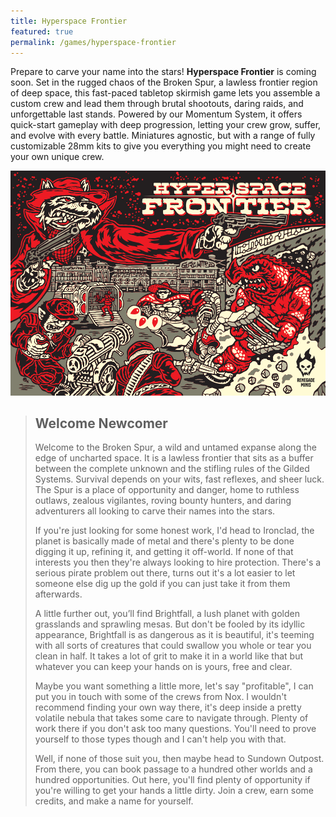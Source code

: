 ```yaml
---
title: Hyperspace Frontier
featured: true
permalink: /games/hyperspace-frontier
---
```


Prepare to carve your name into the stars! **Hyperspace Frontier** is coming soon. Set in the rugged chaos of the Broken Spur, a lawless frontier region of deep space, this fast-paced tabletop skirmish game lets you assemble a custom crew and lead them through brutal shootouts, daring raids, and unforgettable last stands. Powered by our Momentum System, it offers quick-start gameplay with deep progression, letting your crew grow, suffer, and evolve with every battle. Miniatures agnostic, but with a range of fully customizable 28mm kits to give you everything you might need to create your own unique crew.

!["Hyperspace Frontier Cover Art"](/assets/site_images/games/hsf/hsf_cover.jpg "Hyperspace Frontier Cover Art")

>## Welcome Newcomer
>Welcome to the Broken Spur, a wild and untamed expanse along the edge of uncharted space. It is a lawless frontier that sits as a buffer between the complete unknown and the stifling rules of the Gilded Systems. Survival depends on your wits, fast reflexes, and sheer luck. The Spur is a place of opportunity and danger, home to ruthless outlaws, zealous vigilantes, roving bounty hunters, and daring adventurers all looking to carve their names into the stars.
>
>If you're just looking for some honest work, I'd head to Ironclad, the planet is basically made of metal and there's plenty to be done digging it up, refining it, and getting it off-world. If none of that interests you then they're always looking to hire protection. There's a serious pirate problem out there, turns out it's a lot easier to let someone else dig up the gold if you can just take it from them afterwards.
>
>A little further out, you’ll find Brightfall, a lush planet with golden grasslands and sprawling mesas. But don't be fooled by its idyllic appearance, Brightfall is as dangerous as it is beautiful, it's teeming with all sorts of creatures that could swallow you whole or tear you clean in half. It takes a lot of grit to make it in a world like that but whatever you can keep your hands on is yours, free and clear. 
>
>Maybe you want something a little more, let's say "profitable", I can put you in touch with some of the crews from Nox. I wouldn't recommend finding your own way there, it's deep inside a pretty volatile nebula that takes some care to navigate through. Plenty of work there if you don't ask too many questions. You'll need to prove yourself to those types though and I can't help you with that.
>
>Well, if none of those suit you, then maybe head to Sundown Outpost. From there, you can book passage to a hundred other worlds and a hundred opportunities. Out here, you'll find plenty of opportunity if you're willing to get your hands a little dirty. Join a crew, earn some credits, and make a name for yourself.